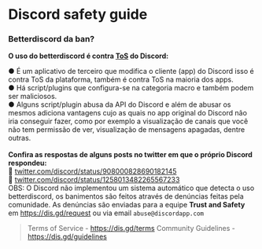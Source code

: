 # Discord safety guide
### **Betterdiscord da ban?**
**__O uso do betterdiscord é contra [ToS](https://dis.gd/terms) do Discord:__**

●  É um aplicativo de terceiro que modifica o cliente (app) do Discord isso é contra ToS da plataforma, também é contra ToS na maioria dos apps.<br>
●  Há script/plugins que configura-se na categoria macro e também podem ser maliciosos.<br>
● Alguns script/plugin abusa da API do Discord e além de abusar os mesmos adiciona vantagens cujo as quais no app original do Discord não iria conseguir fazer, como por exemplo a visualização de canais que você não tem permissão de ver, visualização de mensagens apagadas, dentre outras.<br><br>
**__Confira as respostas de alguns posts no twitter em que o próprio Discord respondeu:__**<br>
:link: [twitter.com/discord/status/908000828690182145](https://twitter.com/discord/status/908000828690182145)<br>
:link: [twitter.com/discord/status/1258013482265567233](https://twitter.com/discord/status/1258013482265567233)<br>
OBS: O Discord não implementou um sistema automático que detecta o uso betterdiscord, os banimentos são feitos através de denúncias feitas pela comunidade. As denúncias são enviadas para a equipe **Trust and Safety** em https://dis.gd/request ou via email `abuse@discordapp.com`
> Terms of Service - <https://dis.gd/terms>
> Community Guidelines - <https://dis.gd/guidelines>
